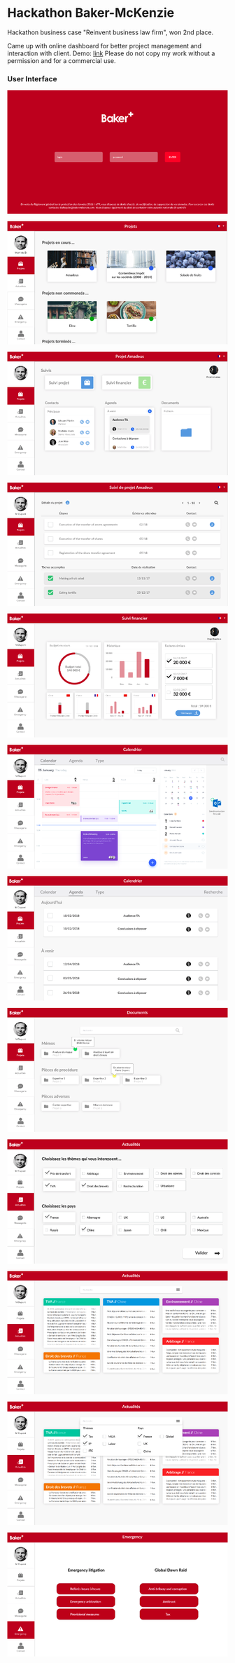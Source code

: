 # Hackathon Baker-McKenzie
 Hackathon business case "Reinvent business law firm", won 2nd place.

Came up with online dashboard for better project management and interaction with client. 
Demo: [link](http://goo.gl/WoBChD)
Please do not copy my work without a permission and for a commercial use. 

### User Interface
![alt text](https://github.com/eryndi/Hackathon-Baker-McKenzie/blob/master/DEMO_Screen_shots/BAKER01.png "Sign_in")

![alt text](https://github.com/eryndi/Hackathon-Baker-McKenzie/blob/master/DEMO_Screen_shots/BAKER02.png "Projects")

![alt text](https://github.com/eryndi/Hackathon-Baker-McKenzie/blob/master/DEMO_Screen_shots/BAKER03.png "Project overview")

![alt text](https://github.com/eryndi/Hackathon-Baker-McKenzie/blob/master/DEMO_Screen_shots/BAKER04.png "Project Dashboard")

![alt text](https://github.com/eryndi/Hackathon-Baker-McKenzie/blob/master/DEMO_Screen_shots/BAKER05.png "Financial Dashboard")

![alt text](https://github.com/eryndi/Hackathon-Baker-McKenzie/blob/master/DEMO_Screen_shots/BAKER06.png "Calendar")

![alt text](https://github.com/eryndi/Hackathon-Baker-McKenzie/blob/master/DEMO_Screen_shots/BAKER07.png "Upcoming Events")

![alt text](https://github.com/eryndi/Hackathon-Baker-McKenzie/blob/master/DEMO_Screen_shots/BAKER08.png "Doc Archive")

![alt text](https://github.com/eryndi/Hackathon-Baker-McKenzie/blob/master/DEMO_Screen_shots/BAKER09.png "News digest 01")

![alt text](https://github.com/eryndi/Hackathon-Baker-McKenzie/blob/master/DEMO_Screen_shots/BAKER10.png "News digest 02")

![alt text](https://github.com/eryndi/Hackathon-Baker-McKenzie/blob/master/DEMO_Screen_shots/BAKER11.png "News digest 03")

![alt text](https://github.com/eryndi/Hackathon-Baker-McKenzie/blob/master/DEMO_Screen_shots/BAKER12.png "Legal emergency")
